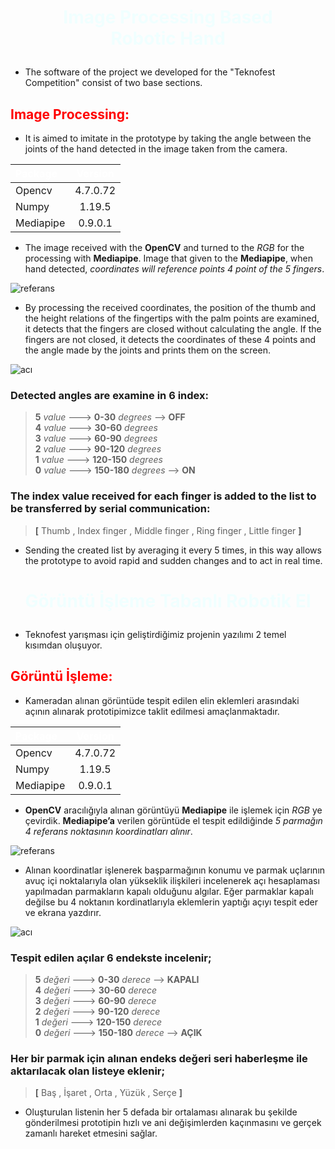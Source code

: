 # <font color="azure"><div align="center"><p>**Image Processing Based Robotic Hand**</p> </div></font>

- The software of the project we developed for the "Teknofest Competition" consist of two base sections.

## <font color="Red">**Image Processing:**</font>
 
- It is aimed to imitate in the prototype by taking the angle between the joints of the hand detected in the image taken from the camera. 


|<font color="White">**Package**</font>|<font color="White">**Version**</font>|
| :---------|:-----:|
| Opencv    |4.7.0.72|
| Numpy     | 1.19.5|
| Mediapipe |0.9.0.1|

- The image received with the **OpenCV** and turned to the *RGB* for the processing with **Mediapipe**. Image that given to the **Mediapipe**, when hand detected, *coordinates will reference points 4 point of the 5 fingers*.

![referans](https://github.com/furkankorlu/Image-Processing-Based-Robotic-Hand/assets/122547302/4d851c23-1b03-44c6-a0dd-24e9853d9a4d)

- By processing the received coordinates, the position of the thumb and the height relations of the fingertips with the palm points are examined, it detects that the fingers are closed without calculating the angle. If the fingers are not closed, it detects the coordinates of these 4 points and the angle made by the joints and prints them on the screen.

![acı](https://github.com/furkankorlu/Image-Processing-Based-Robotic-Hand/assets/122547302/f16c29c5-7ff6-4062-96c8-a6ca6b3169c6)

### **Detected angles are examine in 6 index:**

> **5** *value* ---> **0-30** *degrees* --> **OFF**\
> **4** *value* ---> **30-60** *degrees*\
> **3** *value* ---> **60-90** *degrees*\
> **2** *value* ---> **90-120** *degrees*\
> **1** *value* ---> **120-150** *degrees*\
> **0** *value* ---> **150-180** *degrees* --> **ON**

### **The index value received for each finger is added to the list to be transferred by serial communication:**

> **[** Thumb , Index finger , Middle finger , Ring finger , Little finger **]**

- Sending the created list by averaging it every 5 times, in this way allows the prototype to avoid rapid and sudden changes and to act in real time.

# <font color="azure"><div align="center"><p>**Görüntü İşleme Tabanlı Robotik El**</p> </div></font>

- Teknofest yarışması için geliştirdiğimiz projenin yazılımı 2 temel kısımdan oluşuyor.

## <font color="Red">**Görüntü İşleme:**</font>

- Kameradan alınan görüntüde tespit edilen elin eklemleri arasındaki açının alınarak prototipimizce taklit edilmesi amaçlanmaktadır. 

|<font color="White">**Package**</font>|<font color="White">**Version**</font>|
| :---------|:-----:|
| Opencv    |4.7.0.72|
| Numpy     | 1.19.5|
| Mediapipe |0.9.0.1|

- **OpenCV** aracılığıyla alınan görüntüyü **Mediapipe** ile işlemek için *RGB* ye çevirdik. **Mediapipe’a** verilen görüntüde el tespit edildiğinde *5 parmağın 4 referans noktasının koordinatları alınır*.

![referans](https://github.com/furkankorlu/Image-Processing-Based-Robotic-Hand/assets/122547302/4d851c23-1b03-44c6-a0dd-24e9853d9a4d)

- Alınan koordinatlar işlenerek başparmağının konumu ve parmak uçlarının avuç içi noktalarıyla olan yükseklik ilişkileri incelenerek açı hesaplaması yapılmadan parmakların kapalı olduğunu algılar. Eğer parmaklar kapalı değilse bu 4 noktanın kordinatlarıyla eklemlerin yaptığı açıyı tespit eder ve ekrana yazdırır. 

![acı](https://github.com/furkankorlu/Image-Processing-Based-Robotic-Hand/assets/122547302/f16c29c5-7ff6-4062-96c8-a6ca6b3169c6)

### **Tespit edilen açılar 6 endekste incelenir;**

> **5** *değeri* ---> **0-30** *derece* --> **KAPALI**\
> **4** *değeri* ---> **30-60** *derece*\
> **3** *değeri* ---> **60-90** *derece*\
> **2** *değeri* ---> **90-120** *derece*\
> **1** *değeri* ---> **120-150** *derece*\
> **0** *değeri* ---> **150-180** *derece* --> **AÇIK**

### **Her bir parmak için alınan endeks değeri seri haberleşme ile aktarılacak olan listeye eklenir;**

>**[** Baş , İşaret , Orta , Yüzük , Serçe **]**

- Oluşturulan listenin her 5 defada bir ortalaması alınarak bu şekilde gönderilmesi prototipin hızlı ve ani değişimlerden kaçınmasını ve gerçek zamanlı hareket etmesini sağlar.
